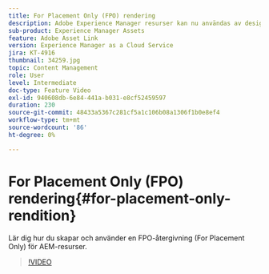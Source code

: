 ```yaml
---
title: For Placement Only (FPO) rendering
description: Adobe Experience Manager resurser kan nu användas av designers och kreativa användare i Adobe Creative Cloud favoritprogram. Adobe Asset Link-tillägget för Adobe Creative Cloud Enterprise ger möjlighet att söka efter, sortera, förhandsgranska, ladda upp material, checka ut, ändra, checka in och visa metadata för AEM-resurser i Creative Cloud-verktyg som Adobe Photoshop, InDesign och Illustrator.
sub-product: Experience Manager Assets
feature: Adobe Asset Link
version: Experience Manager as a Cloud Service
jira: KT-4916
thumbnail: 34259.jpg
topic: Content Management
role: User
level: Intermediate
doc-type: Feature Video
exl-id: 940608db-6e84-441a-b031-e8cf52459597
duration: 230
source-git-commit: 48433a5367c281cf5a1c106b08a1306f1b0e8ef4
workflow-type: tm+mt
source-wordcount: '86'
ht-degree: 0%

---
```


# For Placement Only (FPO) rendering{#for-placement-only-rendition}

Lär dig hur du skapar och använder en FPO-återgivning (For Placement Only) för AEM-resurser.

>[!VIDEO](https://video.tv.adobe.com/v/34259?quality=12&learn=on)

